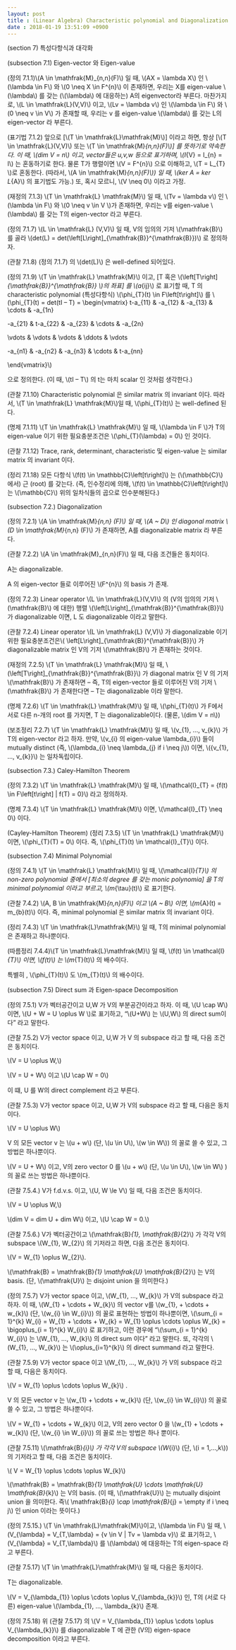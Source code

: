 ```yaml
---
layout: post
title : (Linear Algebra) Characteristic polynomial and Diagonalization 특성다항식과 대각화
date : 2018-01-19 13:51:09 +0900
---
```

(section 7) 특성다항식과 대각화

(subsection 7.1) Eigen-vector 와 Eigen-value

(정의 7.1.1)\\(A \in \mathfrak{M}_{n,n}(F)\\) 일 때, \\(AX = \lambda X\\) 인 \\(\lambda \in F\\) 와 \\(0 \neq X \in F^{n}\\) 이 존재하면, 우리는 X를 eigen-value \\(\lambda\\) 를 갖는 (\\(\lambda\\) 에 대응하는) A의 eigenvector라 부른다. 마찬가지로, \\(L \in \mathfrak{L}(V,V)\\) 이고, \\(Lv = \lambda v\\) 인 \\(\lambda \in F\\) 와 \\(0 \neq v \in V\\) 가 존재할 때, 우리는 v 를 eigen-value \\(\lambda\\) 를 갖는 L의 eigen-vector 라 부른다.

(표기법 7.1.2) 앞으로 [\\(T \in \mathfrak{L}\mathfrak{M}\\)] 이라고 하면, 항상 [\\(T \in \mathfrak{L}(V,V)\\) 또는 \\(T \in \mathfrak{M}_{n,n}(F)\\)] 를 뜻하기로 약속한다. 이 때, \\(dim V = n\\) 이고, vector들은 u,v,w 등으로 표기하며, \\(I_{V} = I_{n} = I\\) 는 혼동하기로 한다. 물론 T가 행렬이면 \\(V = F^{n}\\) 으로 이해하고, \\(T = L_{T} \\)로 혼동한다. (따라서, \\(A \in \mathfrak{M}_{n,n}(F)\\)) 일 때, \\(ker A = ker L_{A}\\) 의 표기법도 가능.) 또, 혹시 모르니, \\(V \neq 0\\) 이라고 가정.

(재정의 7.1.3) \\(T \in \mathfrak{L} \mathfrak{M}\\) 일 때, \\(Tv = \lambda v\\) 인 \\(\lambda \in F\\) 와 \\(0 \neq v \in V \\)가 존재하면, 우리는 v를 eigen-value \\(\lambda\\) 를 갖는 T의 eigen-vector 라고 부른다. 

(정의 7.1.7) \\(L \in \mathfrak{L} (V,V)\\) 일 때, V의 임의의 기저 \\(\mathfrak{B}\\) 를 골라 \\(det(L) = det(\left[L\right]_{\mathfrak{B}}^{\mathfrak{B}})\\) 로 정의하자.

(관찰 7.1.8) (정의 7.1.7) 의 \\(det(L)\\) 은 well-defined 되어있다.

(정의 7.1.9) \\(T \in \mathfrak{L} \mathfrak{M}\\) 이고, [T 혹은 \\(\left[T\right]_{\mathfrak{B}}^{\mathfrak{B}} \\)의 좌표] 를 \\(a_{ij}\\) 로 표기할 때, T 의 characteristic polynomial (특성다항식) \\(\phi_{T}(t) \in F\left[t\right]\\) 를 \\(\phi_{T}(t) = det(tI – T) = \begin{vmatrix} t-a_{11} & -a_{12} & -a_{13} & \cdots & -a_{1n} 



 -a_{21} & t-a_{22} & -a_{23} & \cdots & -a_{2n} 



 \vdots & \vdots & \vdots & \ddots & \vdots 



 -a_{n1} & -a_{n2} & -a_{n3} & \cdots & t-a_{nn} 



 \end{vmatrix}\\)

으로 정의한다. (이 때, \\(tI – T\\) 의 t는 마치 scalar 인 것처럼 생각한다.)

(관찰 7.1.10) Characteristic polynomial 은 similar matrix 의 invariant 이다. 따라서, \\(T \in \mathfrak{L} \mathfrak{M}\\)일 때, \\(\phi_{T}(t)\\) 는 well-defined 된다.

(명제 7.1.11) \\(T \in \mathfrak{L} \mathfrak{M}\\) 일 때, \\(\lambda \in F \\)가 T의 eigen-value 이기 위한 필요충분조건은 \\(\phi_{T}(\lambda) = 0\\) 인 것이다.

(관찰 7.1.12) Trace, rank, determinant, characteristic 및 eigen-value 는 similar matrix 의 invariant 이다.

(정리 7.1.18) 모든 다항식 \\(f(t) \in \mathbb{C}\left[t\right]\\) 는 (\\(\mathbb{C}\\) 에서) 근 (root) 를 갖는다. (즉, 인수정리에 의해, \\(f(t) \in \mathbb{C}\left[t\right]\\) 는 \\(\mathbb{C}\\) 위의 일차식들의 곱으로 인수분해된다.)

(subsection 7.2.) Diagonalization

(정의 7.2.1) \\(A \in \mathfrak{M}_{n,n} (F)\\) 일 때, \\(A ~ D\\) 인 diagonal matrix \\(D \in \mathfrak{M}_{n,n} (F)\\) 가 존재하면, A를 diagonalizable matrix 라 부른다.

(관찰 7.2.2) \\(A \in \mathfrak{M}_{n,n}(F)\\) 일 때, 다음 조건들은 동치이다.

 A는 diagonalizable.

A 의 eigen-vector 들로 이루어진 \\(F^{n}\\) 의 basis 가 존재.

(정의 7.2.3) Linear operator \\(L \in \mathfrak{L}(V,V)\\) 의 (V의 임의의 기저 \\(\mathfrak{B}\\) 에 대한) 행렬 \\(\left[L\right]_{\mathfrak{B}}^{\mathfrak{B}}\\) 가 diagonalizable 이면, L 도 diagonalizable 이라고 말한다.

(관찰 7.2.4) Linear operator \\(L \in \mathfrak{L} (V,V)\\) 가 diagonalizable 이기 위한 필요충분조건은\\( \left[L\right]_{\mathfrak{B}}^{\mathfrak{B}}\\) 가 diagonalizable matrix 인 V의 기저 \\(\mathfrak{B}\\) 가 존재하는 것이다.

(재정의 7.2.5) \\(T \in \mathfrak{L} \mathfrak{M}\\) 일 때, \\(\left[T\right]_{\mathfrak{B}}^{\mathfrak{B}}\\) 가 diagonal matrix 인 V 의 기저 \\(\mathfrak{B}\\) 가 존재하면 – 즉, T의 eigen-vector 들로 이루어진 V의 기저 \\(\mathfrak{B}\\) 가 존재한다면 – T는 diagonalizable 이라 말한다.

(명제 7.2.6) \\(T \in \mathfrak{L} \mathfrak{M}\\) 일 때, \\(\phi_{T}(t)\\) 가 F에서 서로 다른 n-개의 root 를 가지면, T 는 diagonalizable이다. (물론, \\(dim V = n\\))

(보조정리 7.2.7) \\(T \in \mathfrak{L} \mathfrak{M}\\) 일 때, \\(v_{1}, …, v_{k}\\) 가 T의 eigen-vector 라고 하자. 만약, \\(v_{i} 의 eigen-value \lambda_{i}\\) 들이 mutually distinct (즉, \\(\lambda_{i} \neq \lambda_{j} if i \neq j\\)) 이면, \\({v_{1}, …, v_{k}}\\) 는 일차독립이다.

(subsection 7.3.) Caley-Hamilton Theorem

(정의 7.3.2) \\(T \in \mathfrak{L} \mathfrak{M}\\) 일 때, \\(\mathcal{I}_{T} = {f(t) \in F\left[t\right] | f(T) = 0}\\) 라고 정의하자.

(명제 7.3.4) \\(T \in \mathfrak{L} \mathfrak{M}\\) 이면, \\(\mathcal{I}_{T} \neq 0\\) 이다.

(Cayley-Hamilton Theorem) (정리 7.3.5) \\(T \in \mathfrak{L} \mathfrak{M}\\) 이면, \\(\phi_{T}(T) = 0\\) 이다. 즉, \\(\phi_{T}(t) \in \mathcal{I}_{T}\\) 이다.

(subsection 7.4) Minimal Polynomial

(정의 7.4.1) \\(T \in \mathfrak{L} \mathfrak{M}\\) 일 때, \\(\mathcal{I}_{T}\\) 의 non-zero polynomial 중에서 [최소의 degree 를 갖는 monic polynomia] 을 T의 minimal polynomial 이라고 부르고, \\(m_{\tau}(t)\\) 로 표기한다.

(관찰 7.4.2) \\(A, B \in \mathfrak{M}_{n,n}(F)\\) 이고 \\(A ~ B\\) 이면, \\(m_{A}(t) = m_{b}(t)\\) 이다. 즉, minimal polynomial 은 similar matrix 의 invariant 이다.

(정리 7.4.3) \\(T \in \mathfrak{L}\mathfrak{M}\\) 일 때, T의 minimal polynomial 은 존재하고 하나뿐이다.

(따름정리 7.4.4)\\(T \in \mathfrak{L}\mathfrak{M}\\) 일 때, \\(f(t) \in \mathcal{I}_{T}\\) 이면, \\(f(t)\\) 는 \\(m_{T}(t)\\) 의 배수이다. 

특별히 , \\(\phi_{T}(t)\\) 도 \\(m_{T}(t)\\) 의 배수이다.

(subsection 7.5) Direct sum 과 Eigen-space Decomposition

(정의 7.5.1) V가 벡터공간이고 U,W 가 V의 부분공간이라고 하자. 이 때, \\(U \cap W\\) 이면, \\(U + W = U \oplus W \\)로 표기하고, “\\(U+W\\) 는 \\(U,W\\) 의 direct sum이다” 라고 말한다.

(관찰 7.5.2) V가 vector space 이고, U,W 가 V 의 subspace 라고 할 때, 다음 조건은 동치이다.

\\(V = U \oplus W,\\)

\\(V = U + W\\) 이고 \\(U \cap W = 0\\)

이 떄, U 를 W의 direct complement 라고 부른다.

(관찰 7.5.3) V가 vector space 이고, U,W 가 V의 subspace 라고 할 때, 다음은 동치이다.

\\(V = U \oplus W\\)

V 의 모든 vector v 는 \\(u + w\\) (단, \\(u \in U\\), \\(w \in W\\)) 의 꼴로 쓸 수 있고, 그 방법은 하나뿐이다.

\\(V = U + W\\) 이고, V의 zero vector 0 를 \\(u + w\\) (단, \\(u \in U\\), \\(w \in W\\) ) 의 꼴로 쓰는 방법은 하나뿐이다.

(관찰 7.5.4.) V가 f.d.v.s. 이고, \\(U, W \le V\\) 일 때, 다음 조건은 동치이다.

 \\(V = U \oplus W,\\)

\\(dim V = dim U + dim W\\) 이고, \\(U \cap W = 0.\\)

(관찰 7.5.6.) V가 벡터공간이고 \\(\mathfrak{B}_{1}, \mathfrak{B}_{2}\\) 가 각각 V의 subspace \\(W_{1}, W_{2}\\) 의 기저라고 하면, 다음 조건은 동치이다.

 \\(V = W_{1} \oplus W_{2}\\).

\\(\mathfrak{B} = \mathfrak{B}_{1} \mathfrak{U} \mathfrak{B}_{2}\\) 는 V의 basis. (단, \\(\mathfrak{U}\\) 는 disjoint union 을 의미한다.)

(정의 7.5.7) V가 vector space 이고, \\(W_{1}, …, W_{k}\\) 가 V의 subspace 라고 하자. 이 때, \\(W_{1} + \cdots + W_{k}\\) 의 vector v를 \\(w_{1}, + \cdots + w_{k}\\) (단, \\(w_{i} \in W_{i}\\)) 의 꼴로 표현하는 방법이 하나뿐이면, \\(\sum_{i = 1}^{k} W_{i} = W_{1} + \cdots + W_{k} = W_{1} \oplus \cdots \oplus W_{k} = \bigoplus_{i = 1}^{k} W_{i}\\) 로 표기하고, 이런 경우에 “\\(\sum_{i = 1}^{k} W_{i}\\) 는 \\(W_{1}, …, W_{k}\\) 의 direct sum 이다” 라고 말한다. 또, 각각의 \\(W_{1}, …, W_{k}\\) 는 \\(\oplus_{i=1}^{k}\\) 의 direct summand 라고 말한다.

(관찰 7.5.9) V가 vector space 이고 \\(W_{1}, …, W_{k}\\) 가 V의 subspace 라고 할 때, 다음은 동치이다.

\\(V = W_{1} \oplus \cdots \oplus W_{k}\\) .

V 의 모든 vector v 는 \\(w_{1} + \cdots + w_{k}\\) (단, \\(w_{i} \in W_{i}\\)) 의 꼴로 쓸 수 있고, 그 방법은 하나뿐이다.

\\(V = W_{1} + \cdots + W_{k}\\) 이고, V의 zero vector 0 을 \\(w_{1} + \cdots + w_{k}\\) (단, \\(w_{i} \in W_{i}\\)) 의 꼴로 쓰는 방법은 하나 뿐이다.

(관찰 7.5.11) \\(\mathfrak{B}_{i}\\) 가 각각 V의 subspace \\(W_{i}\\) (단, \\(i = 1,…,k\\)) 의 기저라고 할 때, 다음 조건은 동치이다.

\\( V = W_{1} \oplus \cdots \oplus W_{k}\\)

\\(\mathfrak{B} = \mathfrak{B}_{1} \mathfrak{U} \cdots \mathfrak{U} \mathfrak{B}_{k}\\) 는 V의 basis. (이 때, \\(\mathfrak{U}\\) 는 mutually disjoint union 을 의미한다. 즉\\( \mathfrak{B}_{i} \cap \mathfrak{B}_{j} = \empty if i \neq j\\) 인 union 이라는 뜻이다.)

(정의 7.5.15.) \\(T \in \mathfrak{L}\mathfrak{M}\\)이고, \\(\lambda \in F\\) 일 때, \\(V_{\lambda} = V_{T,\lambda} = {v \in V | Tv = \lambda v}\\) 로 표기하고, \\(V_{\lambda} = V_{T,\lambda}\\) 를 \\(\lambda\\) 에 대응하는 T의 eigen-space 라고 부른다.

(관찰 7.5.17) \\(T \in \mathfrak{L}\mathfrak{M}\\) 일 때, 다음은 동치이다.

T는 diagonalizable.

\\(V = V_{\lambda_{1}} \oplus \cdots \oplus V_{\lambda_{k}}\\) 인, T의 (서로 다른) eigen-value \\(\lambda_{1}, …, \lambda_{k}\\) 존재.

(정의 7.5.18) 위 (관찰 7.5.17) 의 \\(V = V_{\lambda_{1}} \oplus \cdots \oplus V_{\lambda_{k}}\\) 를 diagonalizable T 에 관한 (V의) eigen-space decomposition 이라고 부른다.

